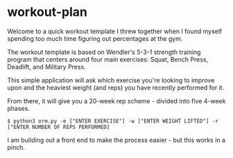 # workout-plan

Welcome to a quick workout template I threw together when I found myself spending too much time figuring out percentages at the gym.

The workout template is based on Wendler's 5-3-1 strength training program that centers around four main exercises: Squat, Bench Press, Deadlift, and Military Press.

This simple application will ask which exercise you're looking to improve upon and the heaviest weight (and reps) you have recently performed for it.

From there, it will give you a 20-week rep scheme - divided into five 4-week phases.

```terminal
$ python3 orm.py -e ["ENTER EXERCISE"] -w ["ENTER WEIGHT LIFTED"] -r ["ENTER NUMBER OF REPS PERFORMED]
```

I am building out a front end to make the process easier - but this works in a pinch.